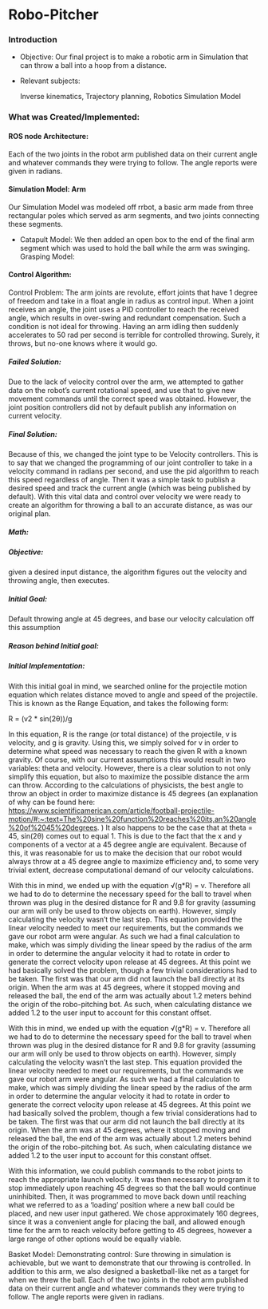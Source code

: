 # Robo-Pitcher

### Introduction

- Objective:
  Our final project is to make a robotic arm in Simulation that can throw a ball into a hoop from a distance. 

- Relevant subjects:

  Inverse kinematics, Trajectory planning, Robotics Simulation Model

### What was Created/Implemented:

#### ROS node Architecture:

Each of the two joints in the robot arm published data on their current angle and whatever commands they were trying to follow. The angle reports were given in radians.

#### Simulation Model: Arm

Our Simulation Model was modeled off rrbot, a basic arm made from three rectangular poles which served as arm segments, and two joints connecting these segments.

- Catapult Model:
  		We then added an open box to the end of the final arm segment which was used to hold the ball while the arm was swinging. 
  	Grasping Model:

#### Control Algorithm:

Control Problem: 
		The arm joints are revolute, effort joints that have 1 degree of freedom and take in a float angle in radius as control input. When a joint receives an angle, the joint uses a PID controller to reach the received angle, which results in over-swing and redundant compensation. Such a condition is not ideal for throwing. Having an arm idling then suddenly accelerates to 50 rad per second is terrible for controlled throwing. Surely, it throws, but no-one knows where it would go.

##### Failed Solution:

 Due to the lack of velocity control over the arm, we attempted to gather data on the robot’s current rotational speed, and use that to give new movement commands until the correct speed was obtained. However, the joint position controllers did not by default publish any information on current velocity.

##### Final Solution:

 Because of this, we changed the joint type to be Velocity controllers. This is to say that we changed the programming of our joint controller to take in a velocity command in radians per second, and use the pid algorithm to reach this speed regardless of angle. Then it was a simple task to publish a desired speed and track the current angle (which was being published by default). With this vital data and control over velocity we were ready to create an algorithm for throwing a ball to an accurate distance, as was our original plan.

##### Math:

##### Objective: 

given a desired input distance, the algorithm figures out the velocity and throwing angle, then executes.

##### Initial Goal:

Default throwing angle at 45 degrees, and base our velocity calculation off this assumption

##### Reason behind Initial goal:

##### Initial Implementation:

With this initial goal in mind, we searched online for the projectile motion equation which relates distance moved to angle and speed of the projectile. This is known as the Range Equation, and takes the following form:

R = (v2 * sin(2θ))/g

In this equation, R is the range (or total distance) of the projectile, v is velocity, and g is gravity. Using this, we simply solved for v in order to determine what speed was necessary to reach the given R with a known gravity. Of course, with our current assumptions this would result in two variables: theta and velocity. However, there is a clear solution to not only simplify this equation, but also to maximize the possible distance the arm can throw. According to the calculations of physicists, the best angle to throw an object in order to maximize distance is 45 degrees (an explanation of why can be found here: 
https://www.scientificamerican.com/article/football-projectile-motion/#:~:text=The%20sine%20function%20reaches%20its,an%20angle%20of%2045%20degrees. )
It also happens to be the case that at theta = 45, sin(2θ) comes out to equal 1. This is due to the fact that the x and y components of a vector at a 45 degree angle are equivalent. Because of this, it was reasonable for us to make the decision that our robot would always throw at a 45 degree angle to maximize efficiency and, to some very trivial extent, decrease computational demand of our velocity calculations.

With this in mind, we ended up with the equation √(g*R) = v. Therefore all we had to do to determine the necessary speed for the ball to travel when thrown was plug in the desired distance for R and 9.8 for gravity (assuming our arm will only be used to throw objects on earth). However, simply calculating the velocity wasn’t the last step. This equation provided the linear velocity needed to meet our requirements, but the commands we gave our robot arm were angular. As such we had a final calculation to make, which was simply dividing the linear speed by the radius of the arm in order to determine the angular velocity it had to rotate in order to generate the correct velocity upon release at 45 degrees. At this point we had basically solved the problem, though a few trivial considerations had to be taken. The first was that our arm did not launch the ball directly at its origin. When the arm was at 45 degrees, where it stopped moving and released the ball, the end of the arm was actually about 1.2 meters behind the origin of the robo-pitching bot. As such, when calculating distance we added 1.2 to the user input to account for this constant offset.

With this in mind, we ended up with the equation √(g*R) = v. Therefore all we had to do to determine the necessary speed for the ball to travel when thrown was plug in the desired distance for R and 9.8 for gravity (assuming our arm will only be used to throw objects on earth). However, simply calculating the velocity wasn’t the last step. This equation provided the linear velocity needed to meet our requirements, but the commands we gave our robot arm were angular. As such we had a final calculation to make, which was simply dividing the linear speed by the radius of the arm in order to determine the angular velocity it had to rotate in order to generate the correct velocity upon release at 45 degrees. At this point we had basically solved the problem, though a few trivial considerations had to be taken. The first was that our arm did not launch the ball directly at its origin. When the arm was at 45 degrees, where it stopped moving and released the ball, the end of the arm was actually about 1.2 meters behind the origin of the robo-pitching bot. As such, when calculating distance we added 1.2 to the user input to account for this constant offset.

With this information, we could publish commands to the robot joints to reach the appropriate launch velocity. It was then necessary to program it to stop immediately upon reaching 45 degrees so that the ball would continue uninhibited. Then, it was programmed to move back down until reaching what we referred to as a ‘loading’ position where a new ball could be placed, and new user input gathered. We chose approximately 160 degrees, since it was a convenient angle for placing the ball, and allowed enough time for the arm to reach velocity before getting to 45 degrees, however a large range of other options would be equally viable. 

Basket Model:
Demonstrating control:
	Sure throwing in simulation is achievable, but we want to demonstrate that our throwing is controlled. 
	In addition 
to this arm, we also designed a basketball-like net as a target for when we threw the ball. Each of the two joints in the robot arm published data on their current angle and whatever commands they were trying to follow. The angle reports were given in radians.
